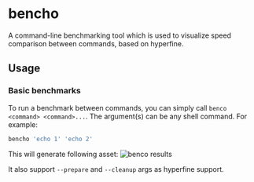 # bencho

A command-line benchmarking tool which is used to visualize speed comparison between commands, based on hyperfine.


## Usage

### Basic benchmarks

To run a benchmark between commands, you can simply call `benco <command> <command>...`. The argument(s) can be any
shell command. For example:
```sh
bencho 'echo 1' 'echo 2'
```

This will generate following asset:
![benco results](assets/benchmarks-plot.png)


It also support  `--prepare` and `--cleanup` args as hyperfine support.
